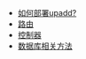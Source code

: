   * [如何部署upadd?](file/Install.md)
  * [路由](file/Routes.md)
  * [控制器](file/action.md)
  * [数据库相关方法](file/database.md)
